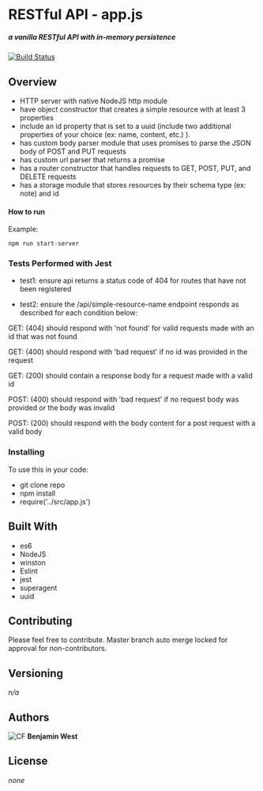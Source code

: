 # RESTful API - app.js
##### a vanilla RESTful API with in-memory persistence
[![Build Status](https://travis-ci.com/bgwest/08-Restful-API.svg?branch=master)](https://travis-ci.com/bgwest/08-Restful-API)
## Overview

* HTTP server with native NodeJS http module
* have object constructor that creates a simple resource with at least 3 properties
* include an id property that is set to a uuid (include two additional properties of your choice (ex: name, content, etc.) ).
* has custom body parser module that uses promises to parse the JSON body of POST and PUT requests
* has custom url parser that returns a promise
* has a router constructor that handles requests to GET, POST, PUT, and DELETE requests
* has a storage module that stores resources by their schema type (ex: note) and id

#### How to run

Example:
```
npm run start-server
````

### Tests Performed with Jest

* test1: ensure api returns a status code of 404 for routes that have not been registered

* test2: ensure the /api/simple-resource-name endpoint responds as described for each condition below:

GET: (404) should respond with 'not found' for valid requests made with an id that was not found

GET: (400) should respond with 'bad request' if no id was provided in the request

GET: (200) should contain a response body for a request made with a valid id 

POST: (400) should respond with 'bad request' if no request body was provided or the body was invalid

POST: (200) should respond with the body content for a post request with a valid body


### Installing

To use this in your code:

- git clone repo 
- npm install 
- require('../src/app.js')

## Built With

* es6
* NodeJS
* winston
* Eslint
* jest
* superagent
* uuid

## Contributing

Please feel free to contribute. Master branch auto merge locked for approval for non-contributors.

## Versioning

*n/a*

## Authors

![CF](http://i.imgur.com/7v5ASc8.png) **Benjamin West** 

## License

*none*
